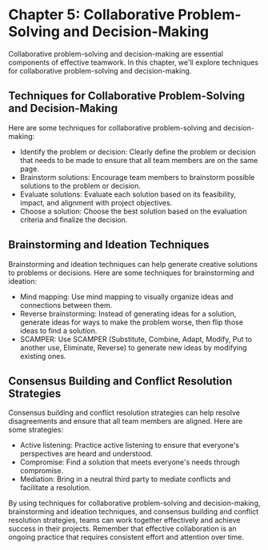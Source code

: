 Chapter 5: Collaborative Problem-Solving and Decision-Making
============================================================

Collaborative problem-solving and decision-making are essential components of effective teamwork. In this chapter, we'll explore techniques for collaborative problem-solving and decision-making.

Techniques for Collaborative Problem-Solving and Decision-Making
----------------------------------------------------------------

Here are some techniques for collaborative problem-solving and decision-making:

* Identify the problem or decision: Clearly define the problem or decision that needs to be made to ensure that all team members are on the same page.
* Brainstorm solutions: Encourage team members to brainstorm possible solutions to the problem or decision.
* Evaluate solutions: Evaluate each solution based on its feasibility, impact, and alignment with project objectives.
* Choose a solution: Choose the best solution based on the evaluation criteria and finalize the decision.

Brainstorming and Ideation Techniques
-------------------------------------

Brainstorming and ideation techniques can help generate creative solutions to problems or decisions. Here are some techniques for brainstorming and ideation:

* Mind mapping: Use mind mapping to visually organize ideas and connections between them.
* Reverse brainstorming: Instead of generating ideas for a solution, generate ideas for ways to make the problem worse, then flip those ideas to find a solution.
* SCAMPER: Use SCAMPER (Substitute, Combine, Adapt, Modify, Put to another use, Eliminate, Reverse) to generate new ideas by modifying existing ones.

Consensus Building and Conflict Resolution Strategies
-----------------------------------------------------

Consensus building and conflict resolution strategies can help resolve disagreements and ensure that all team members are aligned. Here are some strategies:

* Active listening: Practice active listening to ensure that everyone's perspectives are heard and understood.
* Compromise: Find a solution that meets everyone's needs through compromise.
* Mediation: Bring in a neutral third party to mediate conflicts and facilitate a resolution.

By using techniques for collaborative problem-solving and decision-making, brainstorming and ideation techniques, and consensus building and conflict resolution strategies, teams can work together effectively and achieve success in their projects. Remember that effective collaboration is an ongoing practice that requires consistent effort and attention over time.

